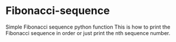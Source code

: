 # Fibonacci-sequence
Simple Fibonacci sequence python function
This is how to print the Fibonacci sequence in order or just print the nth sequence number.
